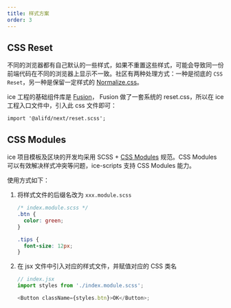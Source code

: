 ```yaml
---
title: 样式方案
order: 3
---
```


## CSS Reset  
不同的浏览器都有自己默认的一些样式，如果不重置这些样式，可能会导致同一份前端代码在不同的浏览器上显示不一致。社区有两种处理方式：一种是彻底的 `CSS Reset`，另一种是保留一定样式的 [Normalize.css](https://necolas.github.io/normalize.css/)。  

ice 工程的基础组件库是 [Fusion](https://fusion.design/)， Fusion 做了一套系统的 reset.css，所以在 ice 工程入口文件中，引入此 css 文件即可：  
```
import '@alifd/next/reset.scss';
```

## CSS Modules  
ice 项目模板及区块的开发均采用 SCSS + [CSS Modules](https://github.com/css-modules/css-modules) 规范。CSS Modules 可以有效解决样式冲突等问题，ice-scripts 支持 CSS Modules 能力。  

使用方式如下： 

1. 将样式文件的后缀名改为 `xxx.module.scss`

    ```css
    /* index.module.scss */
    .btn {
      color: green;
    }

    .tips {
      font-size: 12px;
    }
    ```

2. 在 jsx 文件中引入对应的样式文件，并赋值对应的 CSS 类名

    ```js
    // index.jsx
    import styles from './index.module.scss';

    <Button className={styles.btn}>OK</Button>;
    ```